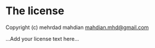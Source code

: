 # The license

Copyright (c) mehrdad mahdian <mahdian.mhd@gmail.com>

...Add your license text here...